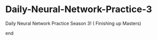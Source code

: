 

# Daily-Neural-Network-Practice-3
Daily Neural Network Practice Season 3! ( Finishing up Masters)













    





    

















































end 